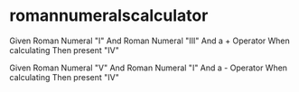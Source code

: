 # romannumeralscalculator

Given Roman Numeral "I"
	And Roman Numeral "III"
	And a + Operator
When calculating
Then present "IV"

Given Roman Numeral "V"
	And Roman Numeral "I"
	And a - Operator
When calculating
Then present "IV"

